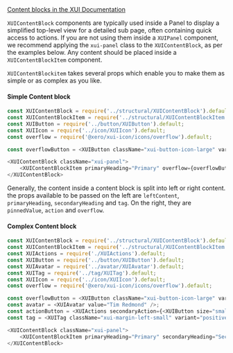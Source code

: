 
<div class="xui-margin-vertical">
	<a href="../section-building-blocks-controls-button.html#building-blocks-controls-button-12" isDocLink>Content blocks in the XUI Documentation</a>
</div>

`XUIContentBlock` components are typically used inside a Panel to display a simplified top-level view for a detailed sub page, often containing quick access to actions. If you are not using them inside a `XUIPanel` component, we recommend applying the `xui-panel` class to the `XUIContentBlock`, as per the examples below. Any content should be placed inside a `XUIContentBlockItem` component.

`XUIContentBlockitem` takes several props which enable you to make them as simple or as complex as you like.


#### Simple Content block
```js
const XUIContentBlock = require('../structural/XUIContentBlock').default;
const XUIContentBlockItem = require('../structural/XUIContentBlockItem').default;
const XUIButton = require('../button/XUIButton').default;
const XUIIcon = require('../icon/XUIIcon').default;
const overflow = require('@xero/xui-icon/icons/overflow').default;

const overflowButton = <XUIButton className="xui-button-icon-large" variant="icon" aria-label="More options"><XUIIcon icon={overflow}/></XUIButton>;

<XUIContentBlock className="xui-panel">
	<XUIContentBlockItem primaryHeading="Primary" overflow={overflowButton}/>
</XUIContentBlock>
```

Generally, the content inside a content block is split into left or right content. the props available to be passed on the left are `leftContent`, `primaryHeading`, `secondaryHeading` and `tag`. On the right, they are `pinnedValue`, `action` and `overflow`.

#### Complex Content block
```js
const XUIContentBlock = require('../structural/XUIContentBlock').default;
const XUIContentBlockItem = require('../structural/XUIContentBlockItem').default;
const XUIActions = require('./XUIActions').default;
const XUIButton = require('../button/XUIButton').default;
const XUIAvatar = require('../avatar/XUIAvatar').default;
const XUITag = require('../tag/XUITag').default;
const XUIIcon = require('../icon/XUIIcon').default;
const overflow = require('@xero/xui-icon/icons/overflow').default;

const overflowButton = <XUIButton className="xui-button-icon-large" variant="icon" aria-label="More options"><XUIIcon icon={overflow}/></XUIButton>;
const avatar = <XUIAvatar value="Tim Redmond" />;
const actionButton = <XUIActions secondaryAction={<XUIButton size="small">Action</XUIButton>}/>;
const tag = <XUITag className="xui-margin-left-small" variant="positive">Positive tag</XUITag>;

<XUIContentBlock className="xui-panel">
	<XUIContentBlockItem primaryHeading="Primary" secondaryHeading="Secondary" overflow={overflowButton} leftContent={avatar} pinnedValue="0.00" action={actionButton} tag={tag}/>
</XUIContentBlock>

```

